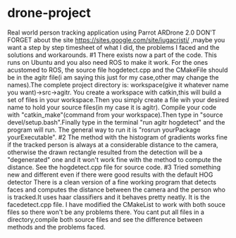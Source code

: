# drone-project
Real world person tracking application using Parrot ARDrone 2.0 
DON'T FORGET about the site https://sites.google.com/site/iugacristi/ ,maybe you want a step by step timesheet of what I did, the problems I faced and the solutions and workarounds.
#1
There exists now a part of the code. This runs on Ubuntu and you also need ROS to make it work.
For the ones acustomed to ROS, the source file hogdetect.cpp and the CMakeFile should be in the agitr file(i am saying this just for my case,other may change the names).The complete project directory is: workspace(give it whatever name you want)->src->agitr.
You create a workspace with catkin,this will build a set of files in your workspace.Then you simply create a file wih your desired name to hold your source files(in my case it is agitr).
Compile your code with "catkin_make"(command from your workspace).Then type in "source devel/setup.bash".Finally type in the terminal "run agitr hogdetect" and the program will run. The general way to run it is "rosrun yourPackage yourExecutable".
#2
The method with the histogram of gradients works fine if the tracked person is always at a considerable distance to the camera, otherwise the drawn rectangle resulted from the detection will be a "degenerated" one and it won't work fine with the method to compute the distance. See the hogdetect.cpp file for source code.
#3
Tried something new and different even if there were good results with the default HOG detector
There is a clean version of a fine working program that detects faces and computes the distance between the camera and the person who is tracked.It uses haar classifiers and it behaves pretty neatly. It is the facedetect.cpp file.
I have modified the CMakeList to work with both souce files so there won't be any problems there.
You cant put all files in a directory,compile both source files and see the difference between methods and the problems faced.
